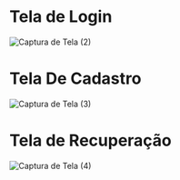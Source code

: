 # Tela de Login

![Captura de Tela (2)](https://github.com/Luis-Devv/Tela_de_login/assets/99682236/b887ee23-1337-4167-ad41-7cebd3ff849d)

# Tela De Cadastro

![Captura de Tela (3)](https://github.com/Luis-Devv/Tela_de_login/assets/99682236/6627f710-df2a-4f89-8e2c-237592c1f245)

# Tela de Recuperação

![Captura de Tela (4)](https://github.com/Luis-Devv/Tela_de_login/assets/99682236/435af123-ae7b-4ec6-9e47-48270e270a6a)

